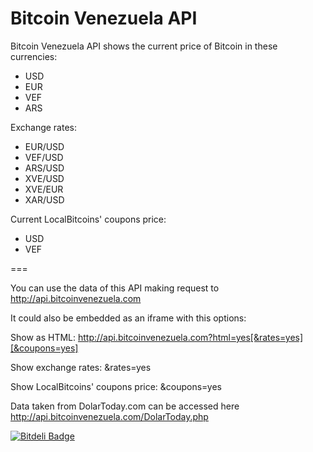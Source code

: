 Bitcoin Venezuela API
===

Bitcoin Venezuela API shows the current price of Bitcoin in these currencies:

- USD
- EUR
- VEF
- ARS

Exchange rates:

- EUR/USD
- VEF/USD
- ARS/USD
- XVE/USD
- XVE/EUR
- XAR/USD

Current LocalBitcoins' coupons price:

- USD
- VEF

===

You can use the data of this API making request to http://api.bitcoinvenezuela.com

It could also be embedded as an iframe with this options:

Show as HTML: http://api.bitcoinvenezuela.com?html=yes[&rates=yes][&coupons=yes]

Show exchange rates: &rates=yes

Show LocalBitcoins' coupons price: &coupons=yes


Data taken from DolarToday.com can be accessed here http://api.bitcoinvenezuela.com/DolarToday.php



[![Bitdeli Badge](https://d2weczhvl823v0.cloudfront.net/btcven/api/trend.png)](https://bitdeli.com/free "Bitdeli Badge")

